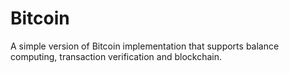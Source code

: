 # Bitcoin
A simple version of Bitcoin implementation that supports balance computing, transaction verification and blockchain.

